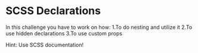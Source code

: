 # SCSS Declarations

In this challenge you have to work on how:
1.To do nesting and utilize it
2.To use hidden declarations
3.To use custom props

Hint: Use SCSS documentation!
